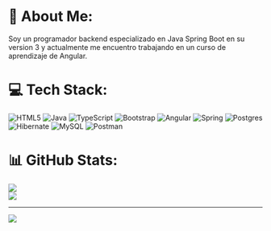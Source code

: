 # 💫 About Me:
Soy un programador backend especializado en Java Spring Boot en su version 3 y actualmente me encuentro trabajando en un curso de aprendizaje de Angular.


# 💻 Tech Stack:
![HTML5](https://img.shields.io/badge/html5-%23E34F26.svg?style=for-the-badge&logo=html5&logoColor=white) ![Java](https://img.shields.io/badge/java-%23ED8B00.svg?style=for-the-badge&logo=openjdk&logoColor=white) ![TypeScript](https://img.shields.io/badge/typescript-%23007ACC.svg?style=for-the-badge&logo=typescript&logoColor=white) ![Bootstrap](https://img.shields.io/badge/bootstrap-%238511FA.svg?style=for-the-badge&logo=bootstrap&logoColor=white) ![Angular](https://img.shields.io/badge/angular-%23DD0031.svg?style=for-the-badge&logo=angular&logoColor=white) ![Spring](https://img.shields.io/badge/spring-%236DB33F.svg?style=for-the-badge&logo=spring&logoColor=white) ![Postgres](https://img.shields.io/badge/postgres-%23316192.svg?style=for-the-badge&logo=postgresql&logoColor=white) ![Hibernate](https://img.shields.io/badge/Hibernate-59666C?style=for-the-badge&logo=Hibernate&logoColor=white) ![MySQL](https://img.shields.io/badge/mysql-4479A1.svg?style=for-the-badge&logo=mysql&logoColor=white) ![Postman](https://img.shields.io/badge/Postman-FF6C37?style=for-the-badge&logo=postman&logoColor=white)
# 📊 GitHub Stats:
![](https://nirzak-streak-stats.vercel.app/?user=ObandoGarcia&theme=dark&hide_border=false)<br/>
![](https://github-readme-stats.vercel.app/api/top-langs/?username=ObandoGarcia&theme=dark&hide_border=false&include_all_commits=false&count_private=false&layout=compact)

---
[![](https://visitcount.itsvg.in/api?id=ObandoGarcia&icon=0&color=0)](https://visitcount.itsvg.in)

<!-- Proudly created with GPRM ( https://gprm.itsvg.in ) -->
